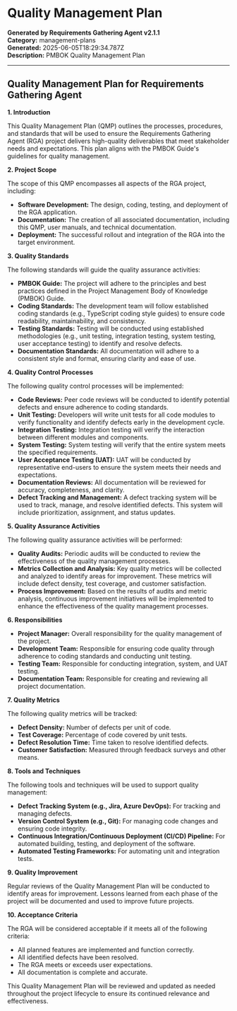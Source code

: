 # Quality Management Plan

**Generated by Requirements Gathering Agent v2.1.1**  
**Category:** management-plans  
**Generated:** 2025-06-05T18:29:34.787Z  
**Description:** PMBOK Quality Management Plan

---

## Quality Management Plan for Requirements Gathering Agent

**1. Introduction**

This Quality Management Plan (QMP) outlines the processes, procedures, and standards that will be used to ensure the Requirements Gathering Agent (RGA) project delivers high-quality deliverables that meet stakeholder needs and expectations.  This plan aligns with the PMBOK Guide's guidelines for quality management.

**2. Project Scope**

The scope of this QMP encompasses all aspects of the RGA project, including:

* **Software Development:**  The design, coding, testing, and deployment of the RGA application.
* **Documentation:** The creation of all associated documentation, including this QMP, user manuals, and technical documentation.
* **Deployment:**  The successful rollout and integration of the RGA into the target environment.

**3. Quality Standards**

The following standards will guide the quality assurance activities:

* **PMBOK Guide:** The project will adhere to the principles and best practices defined in the Project Management Body of Knowledge (PMBOK) Guide.
* **Coding Standards:**  The development team will follow established coding standards (e.g., TypeScript coding style guides) to ensure code readability, maintainability, and consistency.
* **Testing Standards:**  Testing will be conducted using established methodologies (e.g., unit testing, integration testing, system testing, user acceptance testing) to identify and resolve defects.
* **Documentation Standards:**  All documentation will adhere to a consistent style and format, ensuring clarity and ease of use.

**4. Quality Control Processes**

The following quality control processes will be implemented:

* **Code Reviews:** Peer code reviews will be conducted to identify potential defects and ensure adherence to coding standards.
* **Unit Testing:**  Developers will write unit tests for all code modules to verify functionality and identify defects early in the development cycle.
* **Integration Testing:**  Integration testing will verify the interaction between different modules and components.
* **System Testing:**  System testing will verify that the entire system meets the specified requirements.
* **User Acceptance Testing (UAT):**  UAT will be conducted by representative end-users to ensure the system meets their needs and expectations.
* **Documentation Reviews:**  All documentation will be reviewed for accuracy, completeness, and clarity.
* **Defect Tracking and Management:**  A defect tracking system will be used to track, manage, and resolve identified defects.  This system will include prioritization, assignment, and status updates.

**5. Quality Assurance Activities**

The following quality assurance activities will be performed:

* **Quality Audits:** Periodic audits will be conducted to review the effectiveness of the quality management processes.
* **Metrics Collection and Analysis:**  Key quality metrics will be collected and analyzed to identify areas for improvement.  These metrics will include defect density, test coverage, and customer satisfaction.
* **Process Improvement:**  Based on the results of audits and metric analysis, continuous improvement initiatives will be implemented to enhance the effectiveness of the quality management processes.

**6. Responsibilities**

* **Project Manager:** Overall responsibility for the quality management of the project.
* **Development Team:** Responsible for ensuring code quality through adherence to coding standards and conducting unit testing.
* **Testing Team:** Responsible for conducting integration, system, and UAT testing.
* **Documentation Team:** Responsible for creating and reviewing all project documentation.

**7. Quality Metrics**

The following quality metrics will be tracked:

* **Defect Density:**  Number of defects per unit of code.
* **Test Coverage:**  Percentage of code covered by unit tests.
* **Defect Resolution Time:**  Time taken to resolve identified defects.
* **Customer Satisfaction:**  Measured through feedback surveys and other means.

**8. Tools and Techniques**

The following tools and techniques will be used to support quality management:

* **Defect Tracking System (e.g., Jira, Azure DevOps):** For tracking and managing defects.
* **Version Control System (e.g., Git):** For managing code changes and ensuring code integrity.
* **Continuous Integration/Continuous Deployment (CI/CD) Pipeline:** For automated building, testing, and deployment of the software.
* **Automated Testing Frameworks:** For automating unit and integration tests.

**9. Quality Improvement**

Regular reviews of the Quality Management Plan will be conducted to identify areas for improvement.  Lessons learned from each phase of the project will be documented and used to improve future projects.

**10. Acceptance Criteria**

The RGA will be considered acceptable if it meets all of the following criteria:

* All planned features are implemented and function correctly.
* All identified defects have been resolved.
* The RGA meets or exceeds user expectations.
* All documentation is complete and accurate.


This Quality Management Plan will be reviewed and updated as needed throughout the project lifecycle to ensure its continued relevance and effectiveness.
